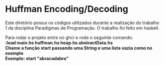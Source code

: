 # Huffman Encoding/Decoding
Este diretório possui os códigos utilizados durante a realização do trabalho 1 da disciplina Paradigmas de Programação.
O trabalho foi feito em haskell.

Para rodar o projeto entre no ghci e rode o seguinte comando:<br/>
<b>:load main.hs huffman.hs heap.hs abstractData.hs <b/><br/>
<b>Chame a função start passando uma String e uma lista vazia como no exemplo</b><br/>
<b>Exemplo: start "abracadabra"<b/><br/>
